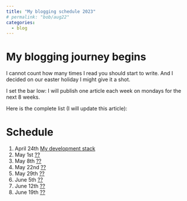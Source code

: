 ```yaml
---
title: "My blogging schedule 2023"
# permalink: "bob/aug22"
categories:
  - blog
---
```


# My blogging journey begins

I cannot count how many times I read you should start to write.
And I decided on our easter holiday I might give it a shot.

I set the bar low: I will publish one article each week on mondays for the next 8 weeks.

Here is the complete list (I will update this article):

# Schedule

1. April 24th [My development stack](/apr23/dev-stack)
1. May 1st [??](/)
1. May 8th [??](/)
1. May 22nd [??](/)
1. May 29th [??](/)
1. June 5th [??](/)
1. June 12th [??](/)
1. June 19th [??](/)
